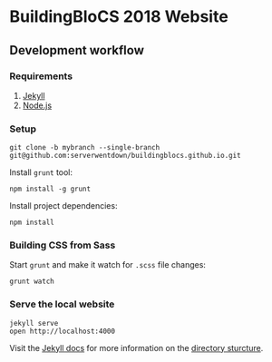 
# BuildingBloCS 2018 Website

## Development workflow

### Requirements

1. [Jekyll](https://jekyllrb.com/docs/installation/)
2. [Node.js](https://nodejs.org/)

### Setup

```
git clone -b mybranch --single-branch git@github.com:serverwentdown/buildingblocs.github.io.git
```

Install `grunt` tool:

```
npm install -g grunt
```

Install project dependencies:

```
npm install
```

### Building CSS from Sass

Start `grunt` and make it watch for `.scss` file changes:

```
grunt watch
```

### Serve the local website

```
jekyll serve
open http://localhost:4000
```

Visit the [Jekyll docs](https://jekyllrb.com/docs/) for more information on the [directory sturcture](https://jekyllrb.com/docs/structure/).

